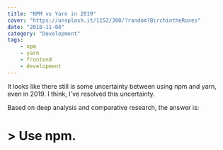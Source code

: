 ```yaml
---
title: "NPM vs Yarn in 2019"
cover: "https://unsplash.it/1152/300/?random?BirchintheRoses"
date: "2018-11-08"
category: "Development"
tags:
    - npm
    - yarn
    - frontend
    - development
---
```


It looks like there still is some uncertainty between using npm and yarn, even in 2019. I think, I've resolved this uncertainty.

Based on deep analysis and comparative research, the answer is:

# > Use npm.
